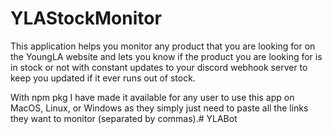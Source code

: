 # YLAStockMonitor

This application helps you monitor any product that you are looking for on the YoungLA website and lets you know if the product you are looking for is in stock or not with constant updates to your discord webhook server to keep you updated if it ever runs out of stock.

With npm pkg I have made it available for any user to use this app on MacOS, Linux, or Windows as they simply just need to paste all the links they want to monitor (separated by commas).# YLABot
